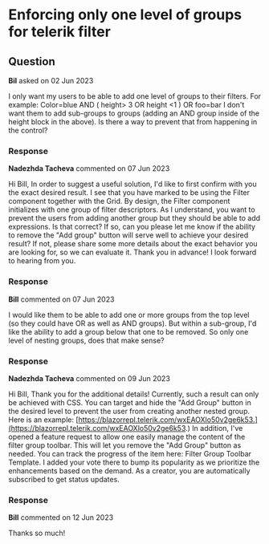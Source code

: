 # Enforcing only one level of groups for telerik filter

## Question

**Bil** asked on 02 Jun 2023

I only want my users to be able to add one level of groups to their filters. For example: Color=blue AND ( height> 3 OR height <1 ) OR foo=bar I don't want them to add sub-groups to groups (adding an AND group inside of the height block in the above). Is there a way to prevent that from happening in the control?

### Response

**Nadezhda Tacheva** commented on 07 Jun 2023

Hi Bill, In order to suggest a useful solution, I'd like to first confirm with you the exact desired result. I see that you have marked to be using the Filter component together with the Grid. By design, the Filter component initializes with one group of filter descriptors. As I understand, you want to prevent the users from adding another group but they should be able to add expressions. Is that correct? If so, can you please let me know if the ability to remove the "Add group" button will serve well to achieve your desired result? If not, please share some more details about the exact behavior you are looking for, so we can evaluate it. Thank you in advance! I look forward to hearing from you.

### Response

**Bill** commented on 07 Jun 2023

I would like them to be able to add one or more groups from the top level (so they could have OR as well as AND groups). But within a sub-group, I'd like the ability to add a group below that one to be removed. So only one level of nesting groups, does that make sense?

### Response

**Nadezhda Tacheva** commented on 09 Jun 2023

Hi Bill, Thank you for the additional details! Currently, such a result can only be achieved with CSS. You can target and hide the "Add Group" button in the desired level to prevent the user from creating another nested group. Here is an example: [https://blazorrepl.telerik.com/wxEAOXlo50v2ge6k53.](https://blazorrepl.telerik.com/wxEAOXlo50v2ge6k53.) In addition, I've opened a feature request to allow one easily manage the content of the filter group toolbar. This will let you remove the "Add Group" button as needed. You can track the progress of the item here: Filter Group Toolbar Template. I added your vote there to bump its popularity as we prioritize the enhancements based on the demand. As a creator, you are automatically subscribed to get status updates.

### Response

**Bill** commented on 12 Jun 2023

Thanks so much!
